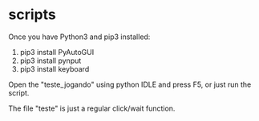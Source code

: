 # scripts

Once you have Python3 and pip3 installed:

1) pip3 install PyAutoGUI
2) pip3 install pynput
3) pip3 install keyboard

Open the "teste_jogando" using python IDLE and press F5, or just run the script.

The file "teste" is just a regular click/wait function.

